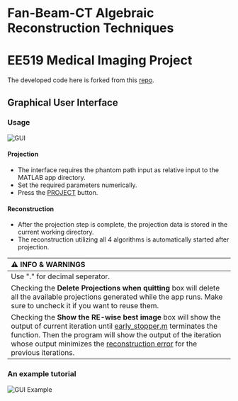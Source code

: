 # Fan-Beam-CT Algebraic Reconstruction Techniques
# EE519 Medical Imaging Project
The developed code here is forked from this [repo](https://github.com/kutay-ugurlu/Parallel-Beam-Computerized-Tomography-Simulation).

## Graphical User Interface
### Usage
![GUI](https://user-images.githubusercontent.com/83376963/173533237-c19c14d8-b3f0-4fb1-b3f1-0200baecb720.png)

#### Projection
* The interface requires the phantom path input as relative input to the MATLAB app directory. 
* Set the required parameters numerically.
* Press the <ins>PROJECT</ins> button.

#### Reconstruction 
* After the projection step is complete, the projection data is stored in the current working directory.
* The reconstruction utilizing all 4 algorithms is automatically started after projection.

| :warning: INFO & WARNINGS  |
|:---------------------------|
| Use "." for decimal seperator. | 
| Checking the __Delete Projections when quitting__ box will delete all the available projections generated while the app runs. Make sure to uncheck it if you want to reuse them.| 
| Checking the __Show the RE-wise best image__ box will show the output of current iteration until [early_stopper.m](https://github.com/kutay-ugurlu/Fan-Beam-CT-ART-Simulation/blob/master/early_stopper.m) terminates the function. Then the program will show the output of the iteration whose output minimizes the [reconstruction error](https://github.com/kutay-ugurlu/Fan-Beam-CT-ART-Simulation/blob/master/reconstruction_error.m) for the previous iterations.| 

### An example tutorial 
![GUI Example](https://user-images.githubusercontent.com/83376963/173532960-b99679cd-58b5-44c5-8b3f-385e907981eb.png)
